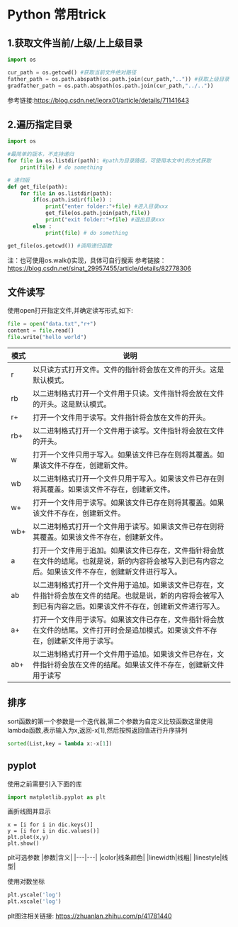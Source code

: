 # Python 常用trick
## 1.获取文件当前/上级/上上级目录
```python 
import os

cur_path = os.getcwd() #获取当前文件绝对路径
father_path = os.path.abspath(os.path.join(cur_path,"..")) #获取上级目录
gradfather_path = os.path.abspath(os.path.join(cur_path,"../.."))
```
参考链接:https://blog.csdn.net/leorx01/article/details/71141643

## 2.遍历指定目录
```python 
import os

#最简单的版本，不支持递归
for file in os.listdir(path): #path为目录路径，可使用本文中1的方式获取 
    print(file) # do something

# 递归版
def get_file(path):
    for file in os.listdir(path):
        if(os.path.isdir(file)) : 
            print("enter folder:"+file) #进入目录xxx
            get_file(os.path.join(path,file))
            print("exit folder:"+file) #退出目录xxx
        else :
            print(file) # do something

get_file(os.getcwd()) #调用递归函数
```
注：也可使用os.walk()实现，具体可自行搜索
参考链接：https://blog.csdn.net/sinat_29957455/article/details/82778306

## 文件读写
使用open打开指定文件,并确定读写形式,如下:
```python
file = open("data.txt","r+")
content = file.read()
file.write("hello world")
```
|模式|说明|
|---|---|
|r	|以只读方式打开文件。文件的指针将会放在文件的开头。这是默认模式。|
|rb	|以二进制格式打开一个文件用于只读。文件指针将会放在文件的开头。这是默认模式。|
|r+	|打开一个文件用于读写。文件指针将会放在文件的开头。|
|rb+	|以二进制格式打开一个文件用于读写。文件指针将会放在文件的开头。|
|w	|打开一个文件只用于写入。如果该文件已存在则将其覆盖。如果该文件不存在，创建新文件。|
|wb|	以二进制格式打开一个文件只用于写入。如果该文件已存在则将其覆盖。如果该文件不存在，创建新文件。|
|w+	|打开一个文件用于读写。如果该文件已存在则将其覆盖。如果该文件不存在，创建新文件。
|wb+	|以二进制格式打开一个文件用于读写。如果该文件已存在则将其覆盖。如果该文件不存在，创建新文件。|
|a|	打开一个文件用于追加。如果该文件已存在，文件指针将会放在文件的结尾。也就是说，新的内容将会被写入到已有内容之后。如果该文件不存在，创建新文件进行写入。|
|ab	|以二进制格式打开一个文件用于追加。如果该文件已存在，文件指针将会放在文件的结尾。也就是说，新的内容将会被写入到已有内容之后。如果该文件不存在，创建新文件进行写入。|
|a+	|打开一个文件用于读写。如果该文件已存在，文件指针将会放在文件的结尾。文件打开时会是追加模式。如果该文件不存在，创建新文件用于读写。|
|ab+	|以二进制格式打开一个文件用于追加。如果该文件已存在，文件指针将会放在文件的结尾。如果该文件不存在，创建新文件用于读写|

## 排序
sort函数的第一个参数是一个迭代器,第二个参数为自定义比较函数这里使用lambda函数,表示输入为x,返回-x[1],然后按照返回值进行升序排列
```python
sorted(List,key = lambda x:-x[1])
```
## pyplot
使用之前需要引入下面的库
```python
import matplotlib.pyplot as plt 
```

画折线图并显示
```
x = [i for i in dic.keys()] 
y = [i for i in dic.values()]
plt.plot(x,y)
plt.show()
```

plt可选参数
|参数|含义|
|---|---|
|color|线条颜色|
|linewidth|线粗|
|linestyle|线型|

使用对数坐标
```python
plt.yscale('log')
plt.xscale('log')
```

plt图注相关链接:
https://zhuanlan.zhihu.com/p/41781440